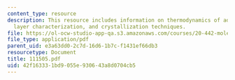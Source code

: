 ```yaml
---
content_type: resource
description: This resource includes information on thermodynamics of adsorption, adsorbed
  layer characterization, and crystallization techniques.
file: https://ol-ocw-studio-app-qa.s3.amazonaws.com/courses/20-442-molecular-structure-of-biological-materials-be-442-fall-2005/42f163331bd9055e930643a8d0704cb5_111505.pdf
file_type: application/pdf
parent_uid: e3a63dd0-2c7d-16d6-1b7c-f1431ef66db3
resourcetype: Document
title: 111505.pdf
uid: 42f16333-1bd9-055e-9306-43a8d0704cb5
---
```

